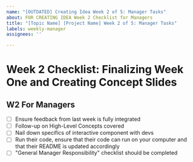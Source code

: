```yaml
---
name: "[OUTDATED] Creating Idea Week 2 of 5: Manager Tasks"
about: FOR CREATING IDEA Week 2 Checklist for Managers
title: "[Topic Name] [Project Name] Week 2 of 5: Manager Tasks"
labels: weekly-manager
assignees: ''

---
```


# Week 2 Checklist: Finalizing Week One and Creating Concept Slides 
## W2 For Managers
- [ ] Ensure feedback from last week is fully integrated
- [ ] Follow-up on High-Level Concepts covered
- [ ] Nail down specifics of interactive component with devs
- [ ] Run their code, ensure that their code can run on your computer and that their README is updated accordingly
- [ ] "General Manager Responsibility" checklist should be completed
